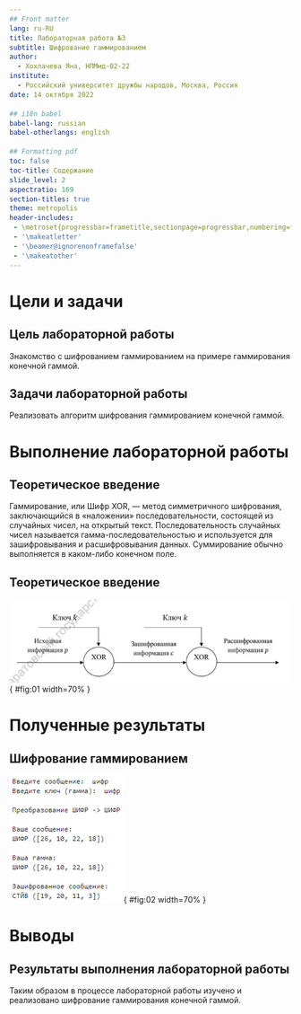 ```yaml
---
## Front matter
lang: ru-RU
title: Лабораторная работа №3
subtitle: Шифрование гаммированием
author:
  - Хохлачева Яна, НПМмд-02-22
institute:
  - Российский университет дружбы народов, Москва, Россия
date: 14 октября 2022

## i18n babel
babel-lang: russian
babel-otherlangs: english

## Formatting pdf
toc: false
toc-title: Содержание
slide_level: 2
aspectratio: 169
section-titles: true
theme: metropolis
header-includes:
 - \metroset{progressbar=frametitle,sectionpage=progressbar,numbering=fraction}
 - '\makeatletter'
 - '\beamer@ignorenonframefalse'
 - '\makeatother'
---
```


# Цели и задачи

## Цель лабораторной работы

Знакомство с шифрованием гаммированием на примере гаммирования конечной гаммой.

## Задачи лабораторной работы 

Реализовать алгоритм шифрования гаммированием конечной гаммой.

# Выполнение лабораторной работы

## Теоретическое введение

Гаммирование, или Шифр XOR, — метод симметричного шифрования, заключающийся в «наложении» последовательности, состоящей из случайных чисел, на открытый текст. Последовательность случайных чисел называется гамма-последовательностью и используется для зашифровывания и расшифровывания данных. Суммирование обычно выполняется в каком-либо конечном поле.

## Теоретическое введение

![Схема однократного использования](image/01.png){ #fig:01 width=70% }

# Полученные результаты

## Шифрование гаммированием

![Результаты шифрования гаммированием](image/02.png){ #fig:02 width=70% }

# Выводы

## Результаты выполнения лабораторной работы

Таким образом в процессе лабораторной работы изучено и реализовано шифрование гаммирования конечной гаммой.

